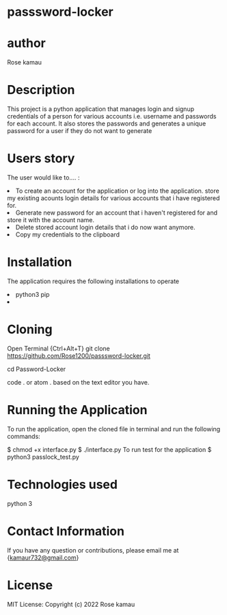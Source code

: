 # passsword-locker
# author
Rose kamau
# Description
This project is a python application that manages login and signup credentials of a person for various accounts i.e. username and passwords for each account. It also stores the passwords and generates a unique password for a user if they do not want to generate 
# Users story
The user would like to.... :

<li>To create an account for the application or log into the application.
store my existing acounts login details for various accounts that i have registered for.<li>
Generate new password for an account that i haven't registered for and store it with the account name.<li>
Delete stored account login details that i do now want anymore.<li>
Copy my credentials to the clipboard

# Installation
The application requires the following installations to operate
<li>python3
    pip<li>

# Cloning
Open Terminal {Ctrl+Alt+T}
git clone https://github.com/Rose1200/passsword-locker.git

cd Password-Locker

code . or atom . based on the text editor you have.

# Running the Application
To run the application, open the cloned file in terminal and run the following commands:

  $ chmod +x interface.py
  $ ./interface.py
To run test for the application $ python3 passlock_test.py

# Technologies used
python 3
# Contact Information
If you have any question or contributions, please email me at {kamaur732@gmail.com}
# License
MIT License:
Copyright (c) 2022 Rose kamau




